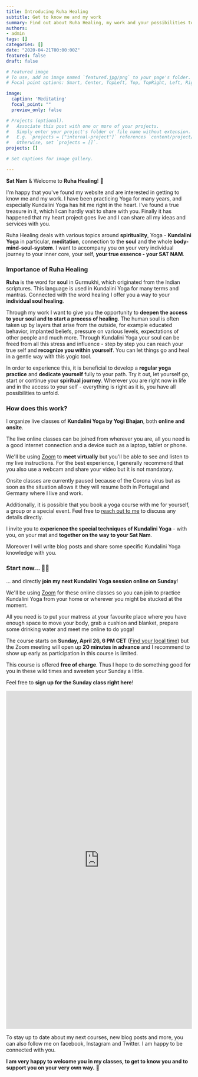 ```yaml
---
title: Introducing Ruha Healing
subtitle: Get to know me and my work 
summary: Find out about Ruha Healing, my work and your possibilities to join Kundalini Yoga classes.
authors:
- admin
tags: []
categories: []
date: "2020-04-21T00:00:00Z"
featured: false
draft: false

# Featured image
# To use, add an image named `featured.jpg/png` to your page's folder.
# Focal point options: Smart, Center, TopLeft, Top, TopRight, Left, Right, BottomLeft, Bottom, BottomRight

image:
  caption: 'Meditating'
  focal_point: ""
  preview_only: false

# Projects (optional).
#   Associate this post with one or more of your projects.
#   Simply enter your project's folder or file name without extension.
#   E.g. `projects = ["internal-project"]` references `content/project/deep-learning/index.md`.
#   Otherwise, set `projects = []`.
projects: []

# Set captions for image gallery.

---
```


**Sat Nam** & Welcome to **Ruha Healing**! :pray:

I'm happy that you've found my website and are interested in getting to know me and my work. 
I have been practicing Yoga for many years, and especially Kundalini Yoga has hit me right in the heart. I've found a true treasure in it, which I can hardly wait to share with you. Finally it has happened that my heart project goes live and I can share all my ideas and services with you. 

Ruha Healing deals with various topics around **spirituality**, Yoga - **Kundalini Yoga** in particular, **meditation**, connection to the **soul** and the whole **body-mind-soul-system**. I want to accompany you on your very individual journey to your inner core, your self, **your true essence - your SAT NAM**. 

### Importance of Ruha Healing

**Ruha** is the word for **soul** in Gurmukhi, which originated from the Indian scriptures. This language is used in Kundalini Yoga for many terms and mantras. Connected with the word healing I offer you a way to your **individual soul healing**. 

Through my work I want to give you the opportunity to **deepen the access to your soul and to start a process of healing**. The human soul is often taken up by layers that arise from the outside, for example educated behavior, implanted beliefs, pressure on various levels, expectations of other people and much more. Through Kundalini Yoga your soul can be freed from all this stress and influence - step by step you can reach your true self and **recognize you within yourself**. You can let things go and heal in a gentle way with this yogic tool. 

In order to experience this, it is beneficial to develop a **regular yoga practice** and **dedicate yourself** fully to your path. Try it out, let yourself go, start or continue your **spiritual journey**. Wherever you are right now in life and in the access to your self - everything is right as it is, you have all possibilities to unfold. 

### How does this work?

I organize live classes of **Kundalini Yoga by Yogi Bhajan**, both **online and onsite**.

The live online classes can be joined from wherever you are, all you need is a good internet connection and a device such as a laptop, tablet or phone.

We'll be using [Zoom](https://zoom.us/) to **meet virtually** but you'll be able to see and listen to my live instructions. For the best experience, I generally recommend that you also use a webcam and share your video but it is not mandatory.

Onsite classes are currently paused because of the Corona virus but as soon as the situation allows it they will resume both in Portugal and Germany where I live and work.

Additionally, it is possible that you book a yoga course with me for yourself, a group or a special event. Feel free to [reach out to me](/#contact) to discuss any details directly.

I invite you to **experience the special techniques of Kundalini Yoga** - with you, on your mat and **together on the way to your Sat Nam**. 

Moreover I will write blog posts and share some specific Kundalini Yoga knowledge with you. 


### Start now... 🧘‍♀️

... and directly **join my next Kundalini Yoga session online on Sunday**! 

We'll be using [Zoom](https://zoom.us/) for these online classes so you can join to practice Kundalini Yoga from your home or wherever you might be stucked at the moment. 

All you need is to put your matress at your favourite place where you have enough space to move your body, grab a cushion and blanket, prepare some drinking water and meet me online to do yoga!

The course starts on **Sunday, April 26, 6 PM CET** ([Find your local time](https://savvytime.com/converter/ca-san-francisco-to-ny-new-york-city-germany-berlin-singapore-singapore/apr-26-2020/3pm)) but the Zoom meeting will open up **20 minutes in advance** and I recommend to show up early as participation in this course is limited.

This course is offered **free of charge**. Thus I hope to do something good for you in these wild times and sweeten your Sunday a little. 

Feel free to **sign up for the Sunday class right here**!

<iframe src="https://docs.google.com/forms/d/e/1FAIpQLSdTnjS-7jCCpNDa8fqbtLhQ0lp9MYRzGavpt-oIq_avyIRZpw/viewform?embedded=true" width="100%" height="915" frameborder="0" marginheight="0" marginwidth="0">Loading…</iframe>

To stay up to date about my next courses, new blog posts and more, you can also follow me on facebook, Instagram and Twitter. I am happy to be connected with you. 

**I am very happy to welcome you in my classes, to get to know you and to support you on your very own way.** 💚 
